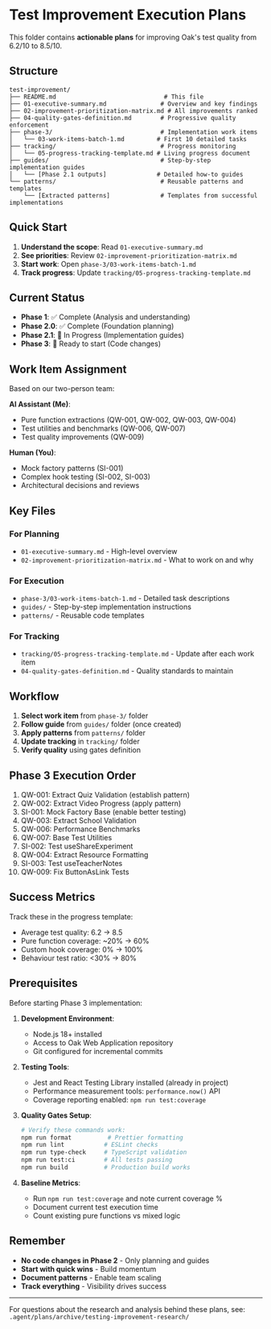 # Test Improvement Execution Plans

This folder contains **actionable plans** for improving Oak's test quality from 6.2/10 to 8.5/10.

## Structure

```text
test-improvement/
├── README.md                              # This file
├── 01-executive-summary.md               # Overview and key findings
├── 02-improvement-prioritization-matrix.md # All improvements ranked
├── 04-quality-gates-definition.md        # Progressive quality enforcement
├── phase-3/                              # Implementation work items
│   └── 03-work-items-batch-1.md         # First 10 detailed tasks
├── tracking/                             # Progress monitoring
│   └── 05-progress-tracking-template.md # Living progress document
├── guides/                               # Step-by-step implementation guides
│   └── [Phase 2.1 outputs]              # Detailed how-to guides
└── patterns/                             # Reusable patterns and templates
    └── [Extracted patterns]              # Templates from successful implementations
```

## Quick Start

1. **Understand the scope**: Read `01-executive-summary.md`
2. **See priorities**: Review `02-improvement-prioritization-matrix.md`
3. **Start work**: Open `phase-3/03-work-items-batch-1.md`
4. **Track progress**: Update `tracking/05-progress-tracking-template.md`

## Current Status

- **Phase 1**: ✅ Complete (Analysis and understanding)
- **Phase 2.0**: ✅ Complete (Foundation planning)
- **Phase 2.1**: 🔄 In Progress (Implementation guides)
- **Phase 3**: 📅 Ready to start (Code changes)

## Work Item Assignment

Based on our two-person team:

**AI Assistant (Me)**:

- Pure function extractions (QW-001, QW-002, QW-003, QW-004)
- Test utilities and benchmarks (QW-006, QW-007)
- Test quality improvements (QW-009)

**Human (You)**:

- Mock factory patterns (SI-001)
- Complex hook testing (SI-002, SI-003)
- Architectural decisions and reviews

## Key Files

### For Planning

- `01-executive-summary.md` - High-level overview
- `02-improvement-prioritization-matrix.md` - What to work on and why

### For Execution

- `phase-3/03-work-items-batch-1.md` - Detailed task descriptions
- `guides/` - Step-by-step implementation instructions
- `patterns/` - Reusable code templates

### For Tracking

- `tracking/05-progress-tracking-template.md` - Update after each work item
- `04-quality-gates-definition.md` - Quality standards to maintain

## Workflow

1. **Select work item** from `phase-3/` folder
2. **Follow guide** from `guides/` folder (once created)
3. **Apply patterns** from `patterns/` folder
4. **Update tracking** in `tracking/` folder
5. **Verify quality** using gates definition

## Phase 3 Execution Order

1. QW-001: Extract Quiz Validation (establish pattern)
2. QW-002: Extract Video Progress (apply pattern)
3. SI-001: Mock Factory Base (enable better testing)
4. QW-003: Extract School Validation
5. QW-006: Performance Benchmarks
6. QW-007: Base Test Utilities
7. SI-002: Test useShareExperiment
8. QW-004: Extract Resource Formatting
9. SI-003: Test useTeacherNotes
10. QW-009: Fix ButtonAsLink Tests

## Success Metrics

Track these in the progress template:

- Average test quality: 6.2 → 8.5
- Pure function coverage: ~20% → 60%
- Custom hook coverage: 0% → 100%
- Behaviour test ratio: <30% → 80%

## Prerequisites

Before starting Phase 3 implementation:

1. **Development Environment**:
   - Node.js 18+ installed
   - Access to Oak Web Application repository
   - Git configured for incremental commits

2. **Testing Tools**:
   - Jest and React Testing Library installed (already in project)
   - Performance measurement tools: `performance.now()` API
   - Coverage reporting enabled: `npm run test:coverage`

3. **Quality Gates Setup**:
   ```bash
   # Verify these commands work:
   npm run format          # Prettier formatting
   npm run lint           # ESLint checks
   npm run type-check     # TypeScript validation
   npm run test:ci        # All tests passing
   npm run build          # Production build works
   ```

4. **Baseline Metrics**:
   - Run `npm run test:coverage` and note current coverage %
   - Document current test execution time
   - Count existing pure functions vs mixed logic

## Remember

- **No code changes in Phase 2** - Only planning and guides
- **Start with quick wins** - Build momentum
- **Document patterns** - Enable team scaling
- **Track everything** - Visibility drives success

---

For questions about the research and analysis behind these plans, see:
`.agent/plans/archive/testing-improvement-research/`
